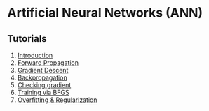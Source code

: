 Artificial Neural Networks (ANN)
================================

Tutorials
---------

1. [Introduction](http://bogotobogo.com/python/scikit-learn/Artificial-Neural-Network-ANN-1-Introduction.php) 
2. [Forward Propagation](http://bogotobogo.com/python/scikit-learn/Artificial-Neural-Network-ANN-2-Forward-Propagation.php) 
3. [Gradient Descent](http://bogotobogo.com/python/scikit-learn/Artificial-Neural-Network-ANN-3-Gradient-Descent.php)  
4. [Backpropagation](http://bogotobogo.com/python/scikit-learn/Artificial-Neural-Network-ANN-4-Backpropagation.php) 
5. [Checking gradient](http://bogotobogo.com/python/scikit-learn/Artificial-Neural-Network-ANN-5-Checking-Gradient.php) 
6. [Training via BFGS](http://bogotobogo.com/python/scikit-learn/Artificial-Neural-Network-ANN-6-Training-via-BFGS-Broyden-Fletcher-Goldfarb-Shanno-algorithm-a-variant-of-gradient-descent.php) 
7. [Overfitting & Regularization](http://bogotobogo.com/python/scikit-learn/Artificial-Neural-Network-ANN-7-Overfitting-Regularization.php) 
